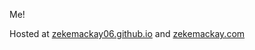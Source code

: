 Me!

Hosted at [zekemackay06.github.io](https://zekemackay06.github.io) and [zekemackay.com](https://zekemackay.com)
